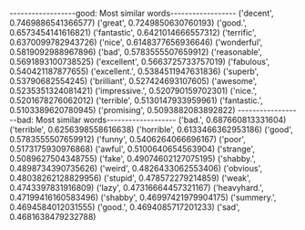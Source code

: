 
------------------good: Most similar words------------------
('decent', 0.7469886541366577)
('great', 0.7249850630760193)
('good.', 0.6573454141616821)
('fantastic', 0.6421014666557312)
('terrific', 0.6370099782943726)
('nice', 0.6148377656936646)
('wonderful', 0.5819092988967896)
('bad', 0.5783555507659912)
('reasonable', 0.5691893100738525)
('excellent', 0.5663725733757019)
('fabulous', 0.540421187877655)
('excellent.', 0.5384511947631836)
('superb', 0.53790682554245)
('brilliant', 0.527424693107605)
('awesome', 0.5235351324081421)
('impressive.', 0.520790159702301)
('nice.', 0.5201678276062012)
('terrible', 0.5130147933959961)
('fantastic.', 0.5103389620780945)
('promising', 0.5093882083892822)
------------------bad: Most similar words-------------------
('bad.', 0.687660813331604)
('terrible', 0.6256398558616638)
('horrible', 0.6133466362953186)
('good', 0.5783555507659912)
('funny', 0.5406264066696167)
('poor', 0.5173175930976868)
('awful', 0.5100640654563904)
('strange', 0.5089627504348755)
('fake', 0.49074602127075195)
('shabby.', 0.4898734390735626)
('weird', 0.4826433062553406)
('obvious', 0.48038262128829956)
('stupid', 0.478572279214859)
('weak', 0.4743397831916809)
('lazy', 0.47316664457321167)
('heavyhard.', 0.47199416160583496)
('shabby', 0.46997421979904175)
('summery.', 0.4694584012031555)
('good.', 0.4694085717201233)
('sad', 0.4681638479232788)



